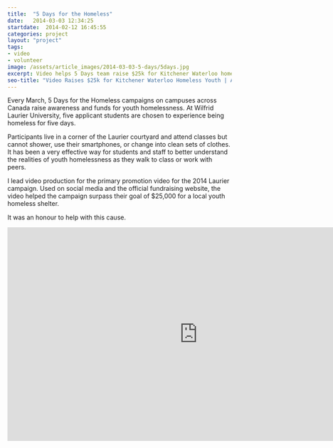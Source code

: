 ```yaml
---
title:  "5 Days for the Homeless"
date:   2014-03-03 12:34:25
startdate:  2014-02-12 16:45:55
categories: project
layout: "project"
tags:
- video
- volunteer
image: /assets/article_images/2014-03-03-5-days/5days.jpg
excerpt: Video helps 5 Days team raise $25k for Kitchener Waterloo homeless youth.
seo-title: "Video Raises $25k for Kitchener Waterloo Homeless Youth | Andrew Paradi"
---
```


Every March, 5 Days for the Homeless campaigns on campuses across Canada raise awareness and funds for youth homelessness. At Wilfrid Laurier University, five applicant students are chosen to experience being homeless for five days.

Participants live in a corner of the Laurier courtyard and attend classes but cannot shower, use their smartphones, or change into clean sets of clothes. It has been a very effective way for students and staff to better understand the realities of youth homelessness as they walk to class or work with peers.

I lead video production for the primary promotion video for the 2014 Laurier campaign. Used on social media and the official fundraising website, the video helped the campaign surpass their goal of $25,000 for a local youth homeless shelter.

It was an honour to help with this cause.

<iframe width="853" height="480" src="https://www.youtube-nocookie.com/embed/gOXp1YXf-yg?rel=0&amp;showinfo=0" frameborder="0" allowfullscreen></iframe>
